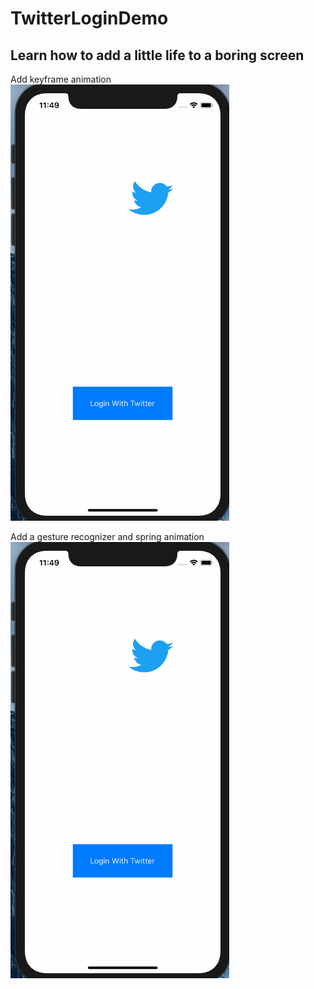 # TwitterLoginDemo

## Learn how to add a little life to a boring screen


Add keyframe animation
![Video Demo](TwitterBirdFly1.gif)


Add a gesture recognizer and spring animation 
![Video Demo](TwitterBirdFly1.gif)



